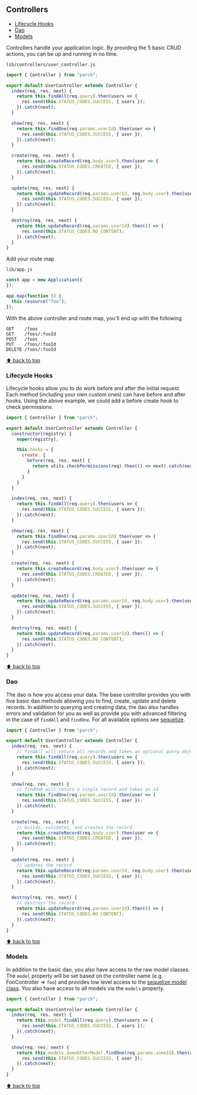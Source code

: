 ## Controllers

- <a class="link link_primary" href="#lifecycle-hooks">Lifecycle Hooks</a>
- <a class="link link_primary" href="#dao">Dao</a>
- <a class="link link_primary" href="#models">Models</a>

Controllers handle your application logic. By providing the 5 basic CRUD actions,
you can be up and running in no time.

`lib/controllers/user_controller.js`

```javascript
import { Controller } from "parch";

export default UserController extends Controller {
  index(req, res, next) {
    return this.findAll(req.query).then(users => {
      res.send(this.STATUS_CODES.SUCCESS, { users });
    }).catch(next);
  }

  show(req, res, next) {
    return this.findOne(req.params.userId).then(user => {
      res.send(this.STATUS_CODES.SUCCESS, { user });
    }).catch(next);
  }

  create(req, res, next) {
    return this.createRecord(req.body.user).then(user => {
      res.send(this.STATUS_CODES.CREATED, { user });
    }).catch(next);
  }

  update(req, res, next) {
    return this.updateRecord(req.params.userId, req.body.user).then(user => {
      res.send(this.STATUS_CODES.SUCCESS, { user });
    }).catch(next);
  }

  destroy(req, res, next) {
    return this.updateRecord(req.params.userId).then(() => {
      res.send(this.STATUS_CODES.NO_CONTENT);
    }).catch(next);
  }
}
```

Add your route map

`lib/app.js`

```javascript
const app = new Application({
});

app.map(function () {
  this.resource("foo");
});
```

With the above controller and route map, you'll end up with the following


```
GET    /foos
GET    /foos/:fooId
POST   /foos
PUT    /foos/:fooId
DELETE /foos/:fooId
```
<a class="link link_primary" href="#top">⬆ back to top</a>

<a id="lifecycle-hooks"></a>
### Lifecycle Hooks

Lifecycle hooks allow you to do work before and after the initial request. Each
method (including your own custom ones) can have before and after hooks. Using
the above example, we could add a before create hook to check permissions.

```javascript
import { Controller } from "parch";

export default UserController extends Controller {
  constructor(registry) {
    super(registry);

    this.hooks = {
      create: {
        before(req, res, next) {
          return utils.checkPermissions(req).then(() => next).catch(next);
        }
      }
    }
  }

  index(req, res, next) {
    return this.findAll(req.query).then(users => {
      res.send(this.STATUS_CODES.SUCCESS, { users });
    }).catch(next);
  }

  show(req, res, next) {
    return this.findOne(req.params.userId).then(user => {
      res.send(this.STATUS_CODES.SUCCESS, { user });
    }).catch(next);
  }

  create(req, res, next) {
    return this.createRecord(req.body.user).then(user => {
      res.send(this.STATUS_CODES.CREATED, { user });
    }).catch(next);
  }

  update(req, res, next) {
    return this.updateRecord(req.params.userId, req.body.user).then(user => {
      res.send(this.STATUS_CODES.SUCCESS, { user });
    }).catch(next);
  }

  destroy(req, res, next) {
    return this.updateRecord(req.params.userId).then(() => {
      res.send(this.STATUS_CODES.NO_CONTENT);
    }).catch(next);
  }
}
```
<a class="link link_primary" href="#top">⬆ back to top</a>

<a id="dao"></a>
### Dao

The dao is how you access your data. The base controller provides you with five
basic dao methods allowing you to find, create, update and delete records. In addition
to querying and creating data, the dao also handles errors and validation for you
as well as provide you with advanced filtering in the case of `findAll` and `findOne`.
For all available options see [sequelize](http://docs.sequelizejs.com/en/v3/docs/querying/).

```javascript
import { Controller } from "parch";

export default UserController extends Controller {
  index(req, res, next) {
    // findAll will return all records and takes an optional query object
    return this.findAll(req.query).then(users => {
      res.send(this.STATUS_CODES.SUCCESS, { users });
    }).catch(next);
  }

  show(req, res, next) {
    // findOne will return a single record and takes an id
    return this.findOne(req.params.userId).then(user => {
      res.send(this.STATUS_CODES.SUCCESS, { user });
    }).catch(next);
  }

  create(req, res, next) {
    // builds, validates, and creates the record
    return this.createRecord(req.body.user).then(user => {
      res.send(this.STATUS_CODES.CREATED, { user });
    }).catch(next);
  }

  update(req, res, next) {
    // updates the record
    return this.updateRecord(req.params.userId, req.body.user).then(user => {
      res.send(this.STATUS_CODES.SUCCESS, { user });
    }).catch(next);
  }

  destroy(req, res, next) {
    // destroys the record
    return this.updateRecord(req.params.userId).then(() => {
      res.send(this.STATUS_CODES.NO_CONTENT);
    }).catch(next);
  }
}
```
<a class="link link_primary" href="#top">⬆ back to top</a>

<a id="models"></a>
### Models

In addition to the basic dao, you also have access to the raw model classes. The
`model` property will be set based on the controller name (e.g. FooController => `foo`)
and provides low level access to the [sequelize model class](http://docs.sequelizejs.com/en/v3/api/model/#class-model). You also have access to _all_ models via the
`models` property.

```javascript
import { Controller } from "parch";

export default UserController extends Controller {
  index(req, res, next) {
    return this.model.findAll(req.query).then(users => {
      res.send(this.STATUS_CODES.SUCCESS, { users });
    }).catch(next);
  }

  show(req, res, next) {
    return this.models.SomeOtherModel.findOne(req.params.someId).then(user => {
      res.send(this.STATUS_CODES.SUCCESS, { user });
    }).catch(next);
  }
}
```
<a class="link link_primary" href="#top">⬆ back to top</a>
